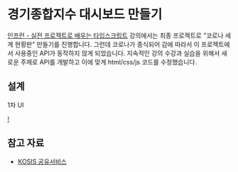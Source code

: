 # 경기종합지수 대시보드 만들기

[인프런 - 실전 프로젝트로 배우는 타입스크립트](https://www.inflearn.com/course/%ED%83%80%EC%9E%85%EC%8A%A4%ED%81%AC%EB%A6%BD%ED%8A%B8-%EC%8B%A4%EC%A0%84/dashboard) 강의에서는 최종 프로젝트로 "코로나 세계 현황판" 만들기를 진행합니다. 그런데 코로나가 종식되어 감에 따라서 이 프로젝트에서 사용중인 API가 동작하지 않게 되었습니다. 지속적인 강의 수강과 실습을 위해서 새로운 주제로 API를 개발하고 이에 맞게 html/css/js 코드를 수정했습니다.

## 설계

1차 UI

[!](./wire_fraame_1.jpg)

## 참고 자료

- [KOSIS 공유서비스](https://kosis.kr/openapi/index/index.jsp)
